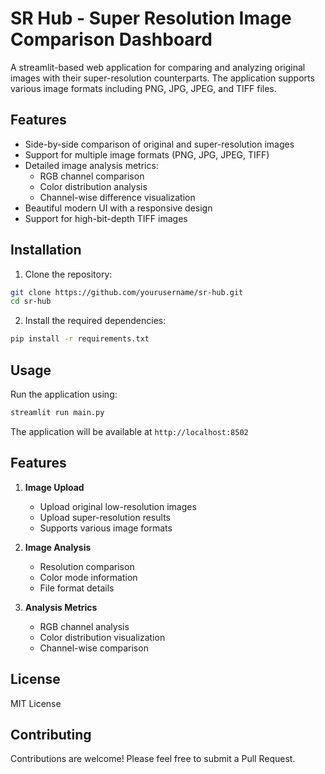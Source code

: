# SR Hub - Super Resolution Image Comparison Dashboard

A streamlit-based web application for comparing and analyzing original images with their super-resolution counterparts. The application supports various image formats including PNG, JPG, JPEG, and TIFF files.

## Features

- Side-by-side comparison of original and super-resolution images
- Support for multiple image formats (PNG, JPG, JPEG, TIFF)
- Detailed image analysis metrics:
  - RGB channel comparison
  - Color distribution analysis
  - Channel-wise difference visualization
- Beautiful modern UI with a responsive design
- Support for high-bit-depth TIFF images

## Installation

1. Clone the repository:
```bash
git clone https://github.com/yourusername/sr-hub.git
cd sr-hub
```

2. Install the required dependencies:
```bash
pip install -r requirements.txt
```

## Usage

Run the application using:
```bash
streamlit run main.py
```

The application will be available at `http://localhost:8502`

## Features

1. **Image Upload**
   - Upload original low-resolution images
   - Upload super-resolution results
   - Supports various image formats

2. **Image Analysis**
   - Resolution comparison
   - Color mode information
   - File format details

3. **Analysis Metrics**
   - RGB channel analysis
   - Color distribution visualization
   - Channel-wise comparison

## License

MIT License

## Contributing

Contributions are welcome! Please feel free to submit a Pull Request. 